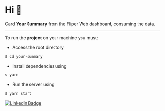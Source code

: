 # Hi 👋

Card **Your Summary** from the Fliper Web dashboard, consuming the data.

---

To run the **project** on your machine you must:

* Access the root directory
```sh
$ cd your-summary
```
* Install dependencies using
```sh
$ yarn
```
* Run the server using
```sh
$ yarn start
```

[![Linkedin Badge](https://img.shields.io/badge/-Henrique%20França%20-6633cc?style=flat-square&logo=Linkedin&logoColor=white&link=https://www.linkedin.com/in/euhenquefranca/)](https://www.linkedin.com/in/euhenquefranca/) 